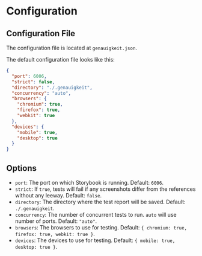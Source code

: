 # Configuration

## Configuration File

The configuration file is located at `genauigkeit.json`.

The default configuration file looks like this:

```json
{
  "port": 6006,
  "strict": false,
  "directory": "./.genauigkeit",
  "concurrency": "auto",
  "browsers": {
    "chromium": true,
    "firefox": true,
    "webkit": true
  },
  "devices": {
    "mobile": true,
    "desktop": true
  }
}
```

## Options

- `port`: The port on which Storybook is running. Default: `6006`.
- `strict`: If `true`, tests will fail if any screenshots differ from the references without any leeway. Default: `false`.
- `directory`: The directory where the test report will be saved. Default: `./.genauigkeit`.
- `concurrency`: The number of concurrent tests to run. `auto` will use number of ports. Default: `"auto"`.
- `browsers`: The browsers to use for testing. Default: `{ chromium: true, firefox: true, webkit: true }`.
- `devices`: The devices to use for testing. Default: `{ mobile: true, desktop: true }`.

